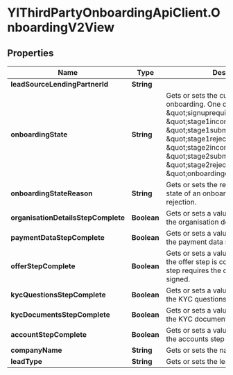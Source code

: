 # YlThirdPartyOnboardingApiClient.OnboardingV2View

## Properties

Name | Type | Description | Notes
------------ | ------------- | ------------- | -------------
**leadSourceLendingPartnerId** | **String** |  | [optional] 
**onboardingState** | **String** | Gets or sets the current state of an onboarding.  One of \&quot;signuprequirementsnotmet\&quot;, \&quot;stage1incomplete\&quot;, \&quot;stage1submitted\&quot;,  \&quot;stage1rejected\&quot;, \&quot;stage2incomplete\&quot;, \&quot;stage2submitted\&quot;, \&quot;stage2rejected\&quot; or \&quot;onboardingcomplete\&quot;. | [optional] 
**onboardingStateReason** | **String** | Gets or sets the reason for the current state of an onboarding in case of rejection. | [optional] 
**organisationDetailsStepComplete** | **Boolean** | Gets or sets a value indicating whether the organisation details step is complete | [optional] 
**paymentDataStepComplete** | **Boolean** | Gets or sets a value indicating whether the payment data step is complete | [optional] 
**offerStepComplete** | **Boolean** | Gets or sets a value indicating whether the offer step is complete.  The offer step requires the documents to be signed. | [optional] 
**kycQuestionsStepComplete** | **Boolean** | Gets or sets a value indicating whether the KYC questions step is complete | [optional] 
**kycDocumentsStepComplete** | **Boolean** | Gets or sets a value indicating whether the KYC documents step is complete | [optional] 
**accountStepComplete** | **Boolean** | Gets or sets a value indicating whether the accounts step is complete | [optional] 
**companyName** | **String** | Gets or sets the name of the company | [optional] 
**leadType** | **String** | Gets or sets the lead type | [optional] 


